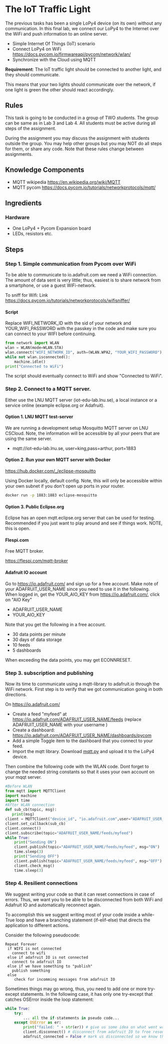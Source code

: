 # The IoT Traffic Light

The previous tasks has been a single LoPy4 device (on its own) without any communication. In this final lab, we connect our LoPy4 to the Internet over the WiFi and push information to an online server.

 * Simple Internet Of Things (IoT) scenario
 * Connect LoPy4 on WiFi https://docs.pycom.io/firmwareapi/pycom/network/wlan/
 * Synchronize with the Cloud using MQTT

**Requirement**: The IoT traffic light should be connected to another light, and they should communicate.

This means that your two lights should communicate over the network, if one light is green the other should react accordingly.

## Rules

This task is going to be conducted in a group of TWO students. The group can be same as in Lab 3 and Lab 4. All students must be active during all steps of the assignment.

During the assignment you may discuss the assignment with students outside the group. You may help other groups but you may NOT do all steps for them, or share any code. Note that these rules change between assignments.

## Knowledge Components

 * MQTT wikipedia https://en.wikipedia.org/wiki/MQTT
 * MQTT pycom https://docs.pycom.io/tutorials/networkprotocols/mqtt/
 
## Ingredients

### Hardware

- One LoPy4 + Pycom Expansion board
- LEDs, resistors etc.

 
## Steps

### Step 1. Simple communication from Pycom over WiFi

To be able to communicate to io.adafruit.com we need a WiFi connection. The amount of data sent is very little; thus, easiest is to share network from a smartphone, or use a guest WiFi-network. 

To sniff for Wifi: Link https://docs.pycom.io/tutorials/networkprotocols/wifisniffer/

#### Script
Replace WIFI_NETWORK_ID with the sid of your network and YOUR_WIFI_PASSWORD with the passkey in the  code and make sure you can connect to your WIFI before continuing. 

```python
from network import WLAN
wlan = WLAN(mode=WLAN.STA)
wlan.connect("WIFI_NETWORK_ID", auth=(WLAN.WPA2, "YOUR_WIFI_PASSWORD"), timeout=5000)
while not wlan.isconnected():
    machine.idle()
print("Connected to WiFi")
```


The script should eventually connect to WiFi and show "Connected to WiFi".



### Step 2. Connect to a MQTT server.

Either use the LNU MQTT server (iot-edu-lab.lnu.se), a local instance or a service online (example eclipse.org or Adafruit). 

#### Option 1. LNU MQTT test-server

We are running a development setup Mosquitto MQTT server on LNU CSCloud. Note, the information will be accessible by all your peers that are using the same server.

- mqtt://iot-edu-lab.lnu.se, user=king,pass=arthur, port=1883

#### Option 2. Run your own MQTT server with Docker

https://hub.docker.com/_/eclipse-mosquitto

Using Docker locally, default config. Note, this will only be accessible within your own subnet if you don't open up ports in your router.


```bash
docker run -p 1883:1883 eclipse-mosquitto
```

#### Option 3. Public Eclipse.org

Eclipse has an open mqtt.eclipse.org server that can be used for testing. Recommended if you just want to play around and see if things work. NOTE, this is open.

#### Flespi.com

Free MQTT broker.

https://flespi.com/mqtt-broker

#### Adafruit IO account

Go to https://io.adafruit.com/  and sign up for a free account. Make note of your ADAFRUIT_USER_NAME since you need to use it in the following. When logged in, get the YOUR_AIO_KEY from https://io.adafruit.com/, click on "AIO Key"

 * ADAFRUIT_USER_NAME
 * YOUR_AIO_KEY

Note that you get the following in a free account.

 * 30 data points per minute
 * 30 days of data storage
 * 10 feeds
 * 5 dashboards

When exceeding the data points, you may get ECONNRESET.

### Step 3. subscription and publishing

Now its time to communicate using a mqtt-library to adafruit.io through the WiFi network. First step is to verify that we got communication going in both directions.

On https://io.adafruit.com/
* Create a feed "myfeed" at https://io.adafruit.com/ADAFRUIT_USER_NAME/feeds (replace ADAFRUIT_USER_NAME with your username )
* Create a dashboard:  https://io.adafruit.com/ADAFRUIT_USER_NAME/dashboards/pycom
 * Add a simple Toggle item to the dashboard that you connect to your feed.
* Import the mqtt library. Download [mqtt.py](https://github.com/pycom/pycom-libraries/blob/master/examples/mqtt/mqtt.py) and upload it to the LoPy4 device. 

Then combine the following code with the WLAN code. Dont forget to change the needed string constants so that it uses your own account on your mqqt server.
```python
#Before WLAN
from mqtt import MQTTClient
import machine
import time
#After WLAN connection
def sub_cb(topic, msg):
   print(msg)
client = MQTTClient("device_id", "io.adafruit.com",user="ADAFRUIT_USER_NAME", password="YOUR_AIO_KEY", port=1883)
client.set_callback(sub_cb)
client.connect()
client.subscribe(topic="ADAFRUIT_USER_NAME/feeds/myfeed")
while True:
    print("Sending ON")
    client.publish(topic="ADAFRUIT_USER_NAME/feeds/myfeed", msg="ON")
    time.sleep(3)
    print("Sending OFF")
    client.publish(topic="ADAFRUIT_USER_NAME/feeds/myfeed", msg="OFF")
    client.check_msg()
    time.sleep(3)
```

### Step 4. Resilient connections

We suggest writing your code so that it can reset connections in case of errors. Thus, we want you to be able to be disconnected from both WiFi and Adafruit IO and automatically reconnect again.

To accomplish this we suggest writing most of your code inside a while-True loop and have a branching statement (if-elif-else) that directs the application to different actions. 


Consider the following pseudocode:

```
Repeat Forever
 if WIFI is not connected
   connect to wifi
 else if adafruit IO is not connected
   connect to adafruit IO
 else if we have something to "publish"
   publish something
 else
    check for incomming messages from adafruit IO
```

Sometimes things may go wrong, thus, you need to add one or more try-except statements. In the following case, it has only one try-except that catches OSError inside the loop statement:


```python
while True:
    try:
        ... all the if-statements in pseudo code...
    except OSError as er:
        print("failed: " + str(er)) # give us some idea on what went wrong
        client.disconnect() # disconnect from adafruit IO to free resources
        adafruit_connected = False # mark us disconnected so we know that we should connect again 
        
```

